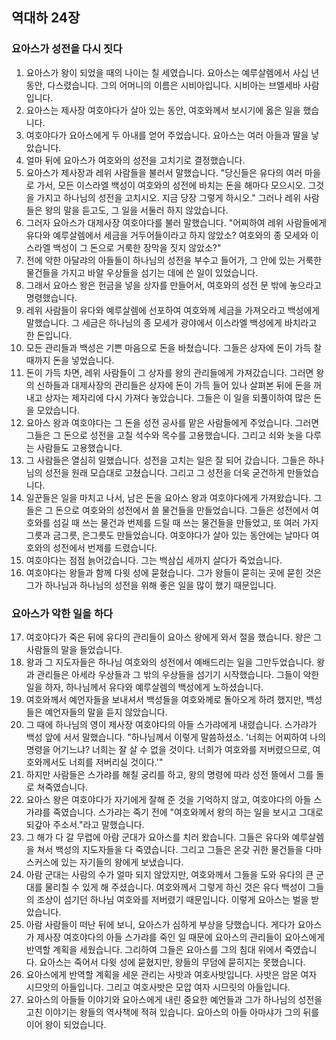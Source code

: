 ## 역대하 24장

### 요아스가 성전을 다시 짓다
1. 요아스가 왕이 되었을 때의 나이는 칠 세였습니다. 요아스는 예루살렘에서 사십 년 동안, 다스렸습니다. 그의 어머니의 이름은 시비아입니다. 시비아는 브엘세바 사람입니다.
2. 요아스는 제사장 여호야다가 살아 있는 동안, 여호와께서 보시기에 옳은 일을 했습니다.
3. 여호야다가 요아스에게 두 아내를 얻어 주었습니다. 요아스는 여러 아들과 딸을 낳았습니다.
4. 얼마 뒤에 요아스가 여호와의 성전을 고치기로 결정했습니다.
5. 요아스가 제사장과 레위 사람들을 불러서 말했습니다. "당신들은 유다의 여러 마을로 가서, 모든 이스라엘 백성이 여호와의 성전에 바치는 돈을 해마다 모으시오. 그것을 가지고 하나님의 성전을 고치시오. 지금 당장 그렇게 하시오." 그러나 레위 사람들은 왕의 말을 듣고도, 그 일을 서둘러 하지 않았습니다.
6. 그러자 요아스가 대제사장 여호야다를 불러 말했습니다. "어찌하여 레위 사람들에게 유다와 예루살렘에서 세금을 거두어들이라고 하지 않았소? 여호와의 종 모세와 이스라엘 백성이 그 돈으로 거룩한 장막을 짓지 않았소?"
7. 전에 악한 아달랴의 아들들이 하나님의 성전을 부수고 들어가, 그 안에 있는 거룩한 물건들을 가지고 바알 우상들을 섬기는 데에 쓴 일이 있었습니다.
8. 그래서 요아스 왕은 헌금을 넣을 상자를 만들어서, 여호와의 성전 문 밖에 놓으라고 명령했습니다.
9. 레위 사람들이 유다와 예루살렘에 선포하여 여호와께 세금을 가져오라고 백성에게 말했습니다. 그 세금은 하나님의 종 모세가 광야에서 이스라엘 백성에게 바치라고 한 돈입니다.
10. 모든 관리들과 백성은 기쁜 마음으로 돈을 바쳤습니다. 그들은 상자에 돈이 가득 찰 때까지 돈을 넣었습니다.
11. 돈이 가득 차면, 레위 사람들이 그 상자를 왕의 관리들에게 가져갔습니다. 그러면 왕의 신하들과 대제사장의 관리들은 상자에 돈이 가득 들어 있나 살펴본 뒤에 돈을 꺼내고 상자는 제자리에 다시 가져다 놓았습니다. 그들은 이 일을 되풀이하여 많은 돈을 모았습니다.
12. 요아스 왕과 여호야다는 그 돈을 성전 공사를 맡은 사람들에게 주었습니다. 그러면 그들은 그 돈으로 성전을 고칠 석수와 목수를 고용했습니다. 그리고 쇠와 놋을 다루는 사람들도 고용했습니다.
13. 그 사람들은 열심히 일했습니다. 성전을 고치는 일은 잘 되어 갔습니다. 그들은 하나님의 성전을 원래 모습대로 고쳤습니다. 그리고 그 성전을 더욱 굳건하게 만들었습니다.
14. 일꾼들은 일을 마치고 나서, 남은 돈을 요아스 왕과 여호야다에게 가져왔습니다. 그들은 그 돈으로 여호와의 성전에서 쓸 물건들을 만들었습니다. 그들은 성전에서 여호와를 섬길 때 쓰는 물건과 번제를 드릴 때 쓰는 물건들을 만들었고, 또 여러 가지 그릇과 금그릇, 은그릇도 만들었습니다. 여호야다가 살아 있는 동안에는 날마다 여호와의 성전에서 번제를 드렸습니다.
15. 여호야다는 점점 늙어갔습니다. 그는 백삼십 세까지 살다가 죽었습니다.
16. 여호야다는 왕들과 함께 다윗 성에 묻혔습니다. 그가 왕들이 묻히는 곳에 묻힌 것은 그가 하나님과 하나님의 성전을 위해 좋은 일을 많이 했기 때문입니다.
### 요아스가 악한 일을 하다
17. 여호야다가 죽은 뒤에 유다의 관리들이 요아스 왕에게 와서 절을 했습니다. 왕은 그 사람들의 말을 들었습니다.
18. 왕과 그 지도자들은 하나님 여호와의 성전에서 예배드리는 일을 그만두었습니다. 왕과 관리들은 아세라 우상들과 그 밖의 우상들을 섬기기 시작했습니다. 그들이 악한 일을 하자, 하나님께서 유다와 예루살렘의 백성에게 노하셨습니다.
19. 여호와께서 예언자들을 보내셔서 백성들을 여호와께로 돌아오게 하려 했지만, 백성들은 예언자들의 말을 듣지 않았습니다.
20. 그 때에 하나님의 영이 제사장 여호야다의 아들 스가랴에게 내렸습니다. 스가랴가 백성 앞에 서서 말했습니다. "하나님께서 이렇게 말씀하셨소. '너희는 어찌하여 나의 명령을 어기느냐? 너희는 잘 살 수 없을 것이다. 너희가 여호와를 저버렸으므로, 여호와께서도 너희를 저버리실 것이다.'"
21. 하지만 사람들은 스가랴를 해칠 궁리를 하고, 왕의 명령에 따라 성전 뜰에서 그를 돌로 쳐죽였습니다.
22. 요아스 왕은 여호야다가 자기에게 잘해 준 것을 기억하지 않고, 여호야다의 아들 스가랴를 죽였습니다. 스가랴는 죽기 전에 "여호와께서 왕의 하는 일을 보시고 그대로 되갚아 주소서."라고 말했습니다.
23. 그 해가 다 갈 무렵에 아람 군대가 요아스를 치러 왔습니다. 그들은 유다와 예루살렘을 쳐서 백성의 지도자들을 다 죽였습니다. 그리고 그들은 온갖 귀한 물건들을 다마스커스에 있는 자기들의 왕에게 보냈습니다.
24. 아람 군대는 사람의 수가 얼마 되지 않았지만, 여호와께서 그들을 도와 유다의 큰 군대를 물리칠 수 있게 해 주셨습니다. 여호와께서 그렇게 하신 것은 유다 백성이 그들의 조상이 섬기던 하나님 여호와를 저버렸기 때문입니다. 이렇게 요아스는 벌을 받았습니다.
25. 아람 사람들이 떠난 뒤에 보니, 요아스가 심하게 부상을 당했습니다. 게다가 요아스가 제사장 여호야다의 아들 스가랴를 죽인 일 때문에 요아스의 관리들이 요아스에게 반역할 계획을 세웠습니다. 그리하여 그들은 요아스를 그의 침대 위에서 죽였습니다. 요아스는 죽어서 다윗 성에 묻혔지만, 왕들의 무덤에 묻히지는 못했습니다.
26. 요아스에게 반역할 계획을 세운 관리는 사밧과 여호사밧입니다. 사밧은 암몬 여자 시므앗의 아들입니다. 그리고 여호사밧은 모압 여자 시므릿의 아들입니다.
27. 요아스의 아들들 이야기와 요아스에게 내린 중요한 예언들과 그가 하나님의 성전을 고친 이야기는 왕들의 역사책에 적혀 있습니다. 요아스의 아들 아마샤가 그의 뒤를 이어 왕이 되었습니다.
